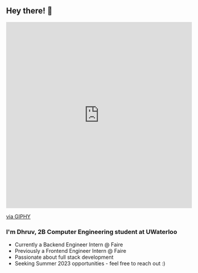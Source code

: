 ## Hey there! :wave:

<div style="width:100%;height:0;padding-bottom:100%;position:relative;"><iframe src="https://giphy.com/embed/ule4vhcY1xEKQ" width="100%" height="100%" style="position:absolute" frameBorder="0" class="giphy-embed" allowFullScreen></iframe></div><p><a href="https://giphy.com/gifs/reactionseditor-cat-typing-ule4vhcY1xEKQ">via GIPHY</a></p>

### I'm Dhruv, 2B Computer Engineering student at UWaterloo

- Currently a Backend Engineer Intern @ Faire
- Previously a Frontend Engineer Intern @ Faire
- Passionate about full stack development
- Seeking Summer 2023 opportunities - feel free to reach out :)
